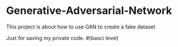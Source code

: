# Generative-Adversarial-Network

This project is about how to use GAN to create a fake dataset

Just for saving my private code.
#(basci level)
